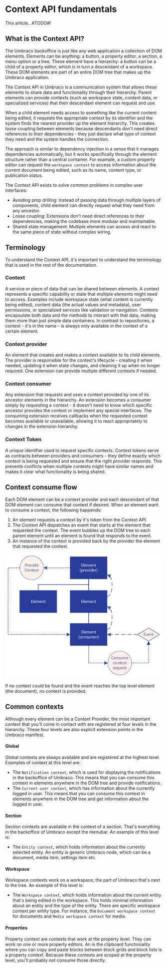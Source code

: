 # Context API fundamentals
This article...#TODO#!

## What is the Context API?
The Umbraco backoffice is just like any web application a collection of DOM elements. Elements can be anything: a button, a property editor, a section, a menu option or a tree. These element have a hierarchy: a button can be a child of a property editor, which is in turn a descendant of a workspace. These DOM elements are part of an entire DOM tree that makes up the Umbraco application.

The Context API in Umbraco is a communication system that allows these elements to share data and functionality through their hierarchy. Parent elements can provide contexts (such as workspace state, content data, or specialized services) that their descendant element can request and use. 

When a child element needs access to something like the current content being edited, it requests the appropriate context by its identifier and the system finds the nearest provider up the element hierarchy. This creates loose coupling between elements because descendants don't need direct references to their dependencies - they just declare what type of context they need and the system handles the connection. 

The approach is similar to dependency injection in a sense that it manages dependencies automatically, but it works specifically through the element structure rather than a central container. For example, a custom property editor can request the `workspace context` to access information about the current document being edited, such as its name, content type, or publication status.

The Context API exists to solve common problems in complex user interfaces:

* Avoiding prop drilling: Instead of passing data through multiple layers of components, child element can directly request what they need from any ancestor.
* Loose coupling: Extensions don't need direct references to their dependencies, making the codebase more modular and maintainable.
* Shared state management: Multiple elements can access and react to the same piece of state without complex wiring.

## Terminology
To understand the Context API, it's important to understand the terminology that is used in the rest of the documentation.

### Context
A service or piece of data that can be shared between elements. A context represents a specific capability or state that multiple elements might need to access. Examples include workspace state (what content is currently being edited), content data (the actual values and metadata), user permissions, or specialized services like validation or navigation. Contexts encapsulate both data and the methods to interact with that data, making them more than just simple data containers. In contrast to repositories, a context - it's in the name - is always only available in the context of a certain element.

### Context provider
An element that creates and makes a context available to its child elements. The provider is responsible for the context's lifecycle - creating it when needed, updating it when state changes, and cleaning it up when no longer required. One extension can provide multiple different contexts if needed.

### Context consumer
Any extension that requests and uses a context provided by one of its ancestor elements in the hierarchy. An extension becomes a consumer simply by requesting a context - it doesn't need to know which specific ancestor provides the context or implement any special interfaces. The consuming extension receives callbacks when the requested context becomes available or unavailable, allowing it to react appropriately to changes in the extension hierarchy.

### Context Token
A unique identifier used to request specific contexts. Context tokens serve as contracts between providers and consumers - they define exactly which context is being requested and ensure that the right provider responds. This prevents conflicts when multiple contexts might have similar names and makes it clear what functionality is being shared.

## Context consume flow
Each DOM element can be a context provider and each descendant of that DOM element can consume that context if desired. When an element want to consume a context, the following happends:

1. An element requests a context by it's token from the Context API.
2. The Context API dispatches an event that starts at the element that requested the context. The event bubbles up the DOM tree to each parent element until an element is found that responds to the event.
3. An instance of the context is provided back by the provider the element that requested the context.

![Context API Flow](images/umbraco_context_api_flow.png)

If no context could be found and the event reaches the top level element (the document), no context is provided.

## Common contexts
Although every element can be a Context Provider, the most important context that you'll come in contact with are registered at four levels in the hierarchy. These four levels are also explicit extension points in the Umbraco manifest. 

#### Global
Global contexts are always available and are registered at the highest level. Examples of context at this level are:
* The `Notification context`, which is used for displaying the notifications in the backoffice of Umbraco. This means that you can consume this context in elements anywhere in the DOM tree and provide notifications.
* The `Current user context`, which has information about the currently logged in user. This means that you can consume this context in elements anywhere in the DOM tree and get information about the logged in user.

#### Section
Section contexts are available in the context of a section. That's everything in the backoffice of Umbraco except the menubar. An example of this level is:
* The `Entity context`, which holds information about the currently selected entity. An entity is generic Umbraco node, which can be a document, media item, settings item etc.

#### Workspace
Workspace contexts work on a workspace; the part of Umbraco that's next to the tree. An example of this level is:
* The `Workspace context`, which holds information about the current entity that's being edited in the workspace. This holds minimal information about an entity and the type of the entity. There are specific workspace context per entity type. For instance, the `Document workspace context` for documents and `Media workspace context` for media.

#### Properties
Property context are contexts that work at the property level. They can work on one or more property editors. An is the clipboard functionality where you can copy and paste blocks between block grids and block lists is a property context. Because these contexts are scoped at the property level, you'll probably not consume those directly.